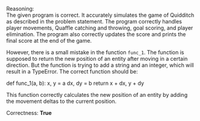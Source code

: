 Reasoning:  
The given program is correct. It accurately simulates the game of Quidditch as described in the problem statement. The program correctly handles player movements, Quaffle catching and throwing, goal scoring, and player elimination. The program also correctly updates the score and prints the final score at the end of the game.

However, there is a small mistake in the function `func_1`. The function is supposed to return the new position of an entity after moving in a certain direction. But the function is trying to add a string and an integer, which will result in a TypeError. The correct function should be:

def func_1(a, b):
    x, y = a
    dx, dy = b
    return x + dx, y + dy

This function correctly calculates the new position of an entity by adding the movement deltas to the current position.

Correctness: **True**